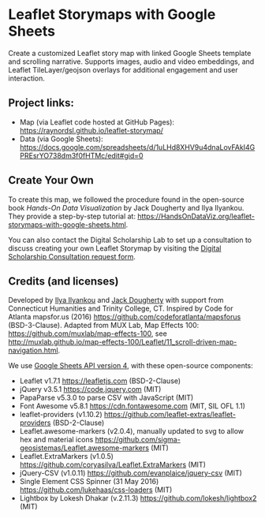 # Leaflet Storymaps with Google Sheets
Create a customized Leaflet story map with linked Google Sheets template and scrolling narrative.
Supports images, audio and video embeddings, and Leaflet TileLayer/geojson overlays for additional engagement and user interaction. 

## Project links:
- Map (via Leaflet code hosted at GitHub Pages): https://raynordsl.github.io/leaflet-storymap/
- Data (via Google Sheets): https://docs.google.com/spreadsheets/d/1uLHd8XHV9u4dnaLovFAkI4GPREsrYO738dm3f0fHTMc/edit#gid=0

## Create Your Own
To create this map, we followed the procedure found in the open-source book _Hands-On Data Visualization_ by Jack Dougherty and Ilya Ilyankou. They provide a step-by-step tutorial at: https://HandsOnDataViz.org/leaflet-storymaps-with-google-sheets.html. 

You can also contact the Digital Scholarship Lab to set up a consultation to discuss creating your own Leaflet Storymap by visiting the [Digital Scholarship Consultation request form](https://www.marquette.edu/library/digital-scholarship/services/consultations.php).


## Credits (and licenses)
Developed by [Ilya Ilyankou](https://github.com/ilyankou) and [Jack Dougherty](https://github.com/jackdougherty) with support from Connecticut Humanities and Trinity College, CT. Inspired by Code for Atlanta mapsfor.us (2016) https://github.com/codeforatlanta/mapsforus (BSD-3-Clause). Adapted from MUX Lab, Map Effects 100: https://github.com/muxlab/map-effects-100, see http://muxlab.github.io/map-effects-100/Leaflet/11_scroll-driven-map-navigation.html.

We use [Google Sheets API version 4](https://developers.google.com/sheets/api), with these open-source components:

- Leaflet v1.7.1 https://leafletjs.com (BSD-2-Clause)
- jQuery v3.5.1 https://code.jquery.com (MIT)
- PapaParse v5.3.0 to parse CSV with JavaScript (MIT)
- Font Awesome v5.8.1 https://cdn.fontawesome.com (MIT, SIL OFL 1.1)
- leaflet-providers (v1.10.2) https://github.com/leaflet-extras/leaflet-providers (BSD-2-Clause)
- Leaflet.awesome-markers (v2.0.4), manually updated to svg to allow hex and material icons https://github.com/sigma-geosistemas/Leaflet.awesome-markers (MIT)
- Leaflet.ExtraMarkers (v1.0.5) https://github.com/coryasilva/Leaflet.ExtraMarkers (MIT)
- jQuery-CSV (v1.0.11) https://github.com/evanplaice/jquery-csv (MIT)
- Single Element CSS Spinner (31 May 2016) https://github.com/lukehaas/css-loaders (MIT)
- Lightbox by Lokesh Dhakar (v.2.11.3) https://github.com/lokesh/lightbox2 (MIT)
